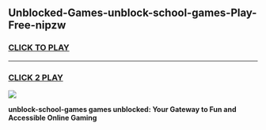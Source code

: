 
## Unblocked-Games-unblock-school-games-Play-Free-nipzw
<h3>
<a href="https://premium76.site?title=unblock-school-games&ref=21A">CLICK TO PLAY</a></h3>
<hr>

<h3>
<a href="https://premium76.site?title=unblock-school-games&ref=21A">CLICK 2 PLAY</a>
  
</h3>

<a href="https://premium76.site?title=unblock-school-games&ref=21A"><img src="https://clearcache.store/games.png"></a>


**unblock-school-games games unblocked: Your Gateway to Fun and Accessible Online Gaming**
